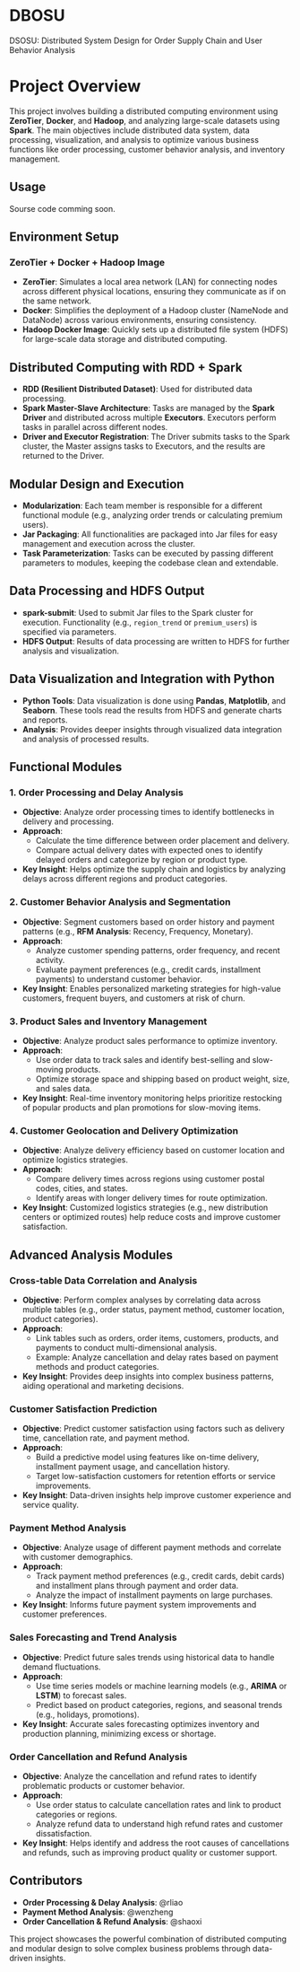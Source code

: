 # DBOSU
DSOSU: Distributed System Design for Order Supply Chain and User Behavior Analysis
# Project Overview

This project involves building a distributed computing environment using **ZeroTier**, **Docker**, and **Hadoop**, and analyzing large-scale datasets using **Spark**. The main objectives include distributed data system, data processing, visualization, and analysis to optimize various business functions like order processing, customer behavior analysis, and inventory management. 

## Usage
Sourse code comming soon.  

## Environment Setup

### ZeroTier + Docker + Hadoop Image

- **ZeroTier**: Simulates a local area network (LAN) for connecting nodes across different physical locations, ensuring they communicate as if on the same network.
- **Docker**: Simplifies the deployment of a Hadoop cluster (NameNode and DataNode) across various environments, ensuring consistency.
- **Hadoop Docker Image**: Quickly sets up a distributed file system (HDFS) for large-scale data storage and distributed computing.

## Distributed Computing with RDD + Spark

- **RDD (Resilient Distributed Dataset)**: Used for distributed data processing.
- **Spark Master-Slave Architecture**: Tasks are managed by the **Spark Driver** and distributed across multiple **Executors**. Executors perform tasks in parallel across different nodes.
- **Driver and Executor Registration**: The Driver submits tasks to the Spark cluster, the Master assigns tasks to Executors, and the results are returned to the Driver.

## Modular Design and Execution

- **Modularization**: Each team member is responsible for a different functional module (e.g., analyzing order trends or calculating premium users).
- **Jar Packaging**: All functionalities are packaged into Jar files for easy management and execution across the cluster.
- **Task Parameterization**: Tasks can be executed by passing different parameters to modules, keeping the codebase clean and extendable.

## Data Processing and HDFS Output

- **spark-submit**: Used to submit Jar files to the Spark cluster for execution. Functionality (e.g., `region_trend` or `premium_users`) is specified via parameters.
- **HDFS Output**: Results of data processing are written to HDFS for further analysis and visualization.

## Data Visualization and Integration with Python

- **Python Tools**: Data visualization is done using **Pandas**, **Matplotlib**, and **Seaborn**. These tools read the results from HDFS and generate charts and reports.
- **Analysis**: Provides deeper insights through visualized data integration and analysis of processed results.

## Functional Modules

### 1. Order Processing and Delay Analysis

- **Objective**: Analyze order processing times to identify bottlenecks in delivery and processing.
- **Approach**:
  - Calculate the time difference between order placement and delivery.
  - Compare actual delivery dates with expected ones to identify delayed orders and categorize by region or product type.
- **Key Insight**: Helps optimize the supply chain and logistics by analyzing delays across different regions and product categories.

### 2. Customer Behavior Analysis and Segmentation

- **Objective**: Segment customers based on order history and payment patterns (e.g., **RFM Analysis**: Recency, Frequency, Monetary).
- **Approach**:
  - Analyze customer spending patterns, order frequency, and recent activity.
  - Evaluate payment preferences (e.g., credit cards, installment payments) to understand customer behavior.
- **Key Insight**: Enables personalized marketing strategies for high-value customers, frequent buyers, and customers at risk of churn.

### 3. Product Sales and Inventory Management

- **Objective**: Analyze product sales performance to optimize inventory.
- **Approach**:
  - Use order data to track sales and identify best-selling and slow-moving products.
  - Optimize storage space and shipping based on product weight, size, and sales data.
- **Key Insight**: Real-time inventory monitoring helps prioritize restocking of popular products and plan promotions for slow-moving items.

### 4. Customer Geolocation and Delivery Optimization

- **Objective**: Analyze delivery efficiency based on customer location and optimize logistics strategies.
- **Approach**:
  - Compare delivery times across regions using customer postal codes, cities, and states.
  - Identify areas with longer delivery times for route optimization.
- **Key Insight**: Customized logistics strategies (e.g., new distribution centers or optimized routes) help reduce costs and improve customer satisfaction.

## Advanced Analysis Modules

### Cross-table Data Correlation and Analysis

- **Objective**: Perform complex analyses by correlating data across multiple tables (e.g., order status, payment method, customer location, product categories).
- **Approach**:
  - Link tables such as orders, order items, customers, products, and payments to conduct multi-dimensional analysis.
  - Example: Analyze cancellation and delay rates based on payment methods and product categories.
- **Key Insight**: Provides deep insights into complex business patterns, aiding operational and marketing decisions.

### Customer Satisfaction Prediction

- **Objective**: Predict customer satisfaction using factors such as delivery time, cancellation rate, and payment method.
- **Approach**:
  - Build a predictive model using features like on-time delivery, installment payment usage, and cancellation history.
  - Target low-satisfaction customers for retention efforts or service improvements.
- **Key Insight**: Data-driven insights help improve customer experience and service quality.

### Payment Method Analysis

- **Objective**: Analyze usage of different payment methods and correlate with customer demographics.
- **Approach**:
  - Track payment method preferences (e.g., credit cards, debit cards) and installment plans through payment and order data.
  - Analyze the impact of installment payments on large purchases.
- **Key Insight**: Informs future payment system improvements and customer preferences.

### Sales Forecasting and Trend Analysis

- **Objective**: Predict future sales trends using historical data to handle demand fluctuations.
- **Approach**:
  - Use time series models or machine learning models (e.g., **ARIMA** or **LSTM**) to forecast sales.
  - Predict based on product categories, regions, and seasonal trends (e.g., holidays, promotions).
- **Key Insight**: Accurate sales forecasting optimizes inventory and production planning, minimizing excess or shortage.

### Order Cancellation and Refund Analysis

- **Objective**: Analyze the cancellation and refund rates to identify problematic products or customer behavior.
- **Approach**:
  - Use order status to calculate cancellation rates and link to product categories or regions.
  - Analyze refund data to understand high refund rates and customer dissatisfaction.
- **Key Insight**: Helps identify and address the root causes of cancellations and refunds, such as improving product quality or customer support.

## Contributors

- **Order Processing & Delay Analysis**: @rliao
- **Payment Method Analysis**: @wenzheng
- **Order Cancellation & Refund Analysis**: @shaoxi

This project showcases the powerful combination of distributed computing and modular design to solve complex business problems through data-driven insights.
